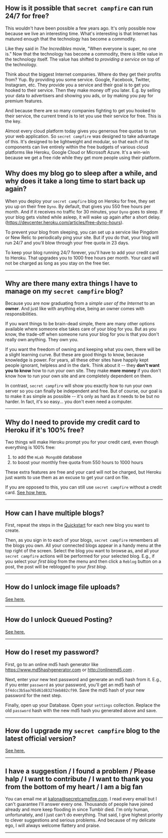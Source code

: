 ## How is it possible that `secret campfire` can run 24/7 for free?

This wouldn't have been possible a few years ago. It's only possible now because we live an interesting time. What's interesting is that Internet has matured enough that the technology has become a commodity. 

Like they said in *The Incredibles* movie, "When everyone is super, no one is." Now that the technology has become a commodity, there is little value in the technology itself. The value has shifted to *providing a service* on top of the technology.

Think about the biggest Internet companies. Where do they get their profits from? Yup. By providing you some service. Google, Facebook, Twitter, Instagram, etc. They provide you a service and their goal is to get you hooked to their service. Then they make money off you later. E.g. by selling your data to advertisers and showing you ads, or by making you pay for premium features.

And because there are so many companies fighting to get you hooked to their service, the current trend is to let you use their service for free. This is the key.

Almost every cloud platform today gives you generous free quotas to run your web application. So `secret campfire` was designed to take advantage of this. It's designed to be lightweight and modular, so that each of its components can live entirely within the free budgets of various cloud platforms like Heroku, Google Cloud or Microsoft Azure. It's a win-win because we get a free ride while they get more people using their platform.

## Why does my blog go to sleep after a while, and why does it take a long time to start back up again? 

When you deploy your `secret campfire` blog on Heroku for free, they set you up on their free `Dyno`. By default, that gives you 550 free hours per month. And if it receives no traffic for 30 minutes, your `Dyno` goes to sleep. If your blog gets visited while asleep, it will wake up again after a short delay. (https://devcenter.heroku.com/articles/free-dyno-hours).

To prevent your blog from sleeping, you can set up a service like Pingdom or New Relic to periodically ping your site. But if you do that, your blog will run 24/7 and you'll blow through your free quota in 23 days. 

To keep your blog running 24/7 forever, you'll have to add your credit card to Heroku. That upgrades you to 1000 free hours per month. Your card will not be charged as long as you stay on the free tier.

--- 

## Why are there many extra things I have to manage on my `secret campfire` blog?

Because you are now graduating from a *simple user of the Internet* to an __owner__. And just like with anything else, being an owner comes with responsibilities.

If you want things to be brain-dead simple, there are many other options available where someone else takes care of your blog for you. But as you know, the trade-off when someone runs your blog for you is that you don't really own anything. They own you.

If you want the freedom of owning and keeping what you own, there will be a slight learning curve. But these are good things to know, because knowledge is power. For years, all these other sites have happily kept people ignorant, helpless and in the dark. Think about it -- they **don't want you to know** how to run your own site. They make **more money** if you don't know how to run your own site and are completely dependent on them. 

In contrast, `secret campfire` will show you exactly how to run your own server so you can finally be independent and free. But of course, our goal is to make it as simple as possible -- it's only as hard as it needs to be but no harder. In fact, it's so easy... you don't even need a computer.

--- 

## Why do I need to provide my credit card to Heroku if it's 100% free?

Two things will make Heroku prompt you for your credit card, even though everything is 100% free:

1. to add the `mLab MongoDB` database
2. to boost your monthly free quota from 550 hours to 1000 hours

These extra features are free and your card will not be charged, but Heroku just wants to use them as an excuse to get your card on file.

If you are opposed to this, you can still use `secret campfire` without a credit card. [See how here.](ADVANCED.md#how-to-set-up-without-a-credit-card)

--- 

## How can I have multiple blogs?

First, repeat the steps in the [Quickstart](../README.md#quickstart-instructions-time-needed-5-minutes) for each new blog you want to create. 

Then, as you sign in to each of your blogs, `secret campfire` remembers all the blogs you own. All your connected blogs appear in a handy menu at the top right of the screen. Select the blog you want to browse as, and all your `secret campfire` actions will be performed for your selected blog. E.g., if you select your *first blog* from the menu and then click a `Reblog` button on a post, the post will be reblogged to your *first blog*. 

--- 

## How do I unlock image file uploads?

[See here.](ADVANCED.md#how-to-unlock-image-file-uploads)

--- 

## How do I unlock Queued Posting?

[See here.](ADVANCED.md#how-to-unlock-queued-posting)

--- 

## How do I reset my password?

First, go to an online md5 hash generator like https://www.md5hashgenerator.com or http://onlinemd5.com . 

Next, enter your new text password and generate an md5 hash from it. E.g., if you enter `password` as your password, you'll get an md5 hash of `5f4dcc3b5aa765d61d8327deb882cf99`. Save the md5 hash of your new password for the next step.

Finally, open up your Database. Open your `settings` collection. Replace the old `password` hash with the new md5 hash you generated above and save.

---

## How do I upgrade my `secret campfire` blog to the latest official version?

[See here.](ADVANCED.md#how-to-upgrade-your-secret-campfire-blog-to-the-latest-official-version)

--- 

## I have a suggestion / I found a problem / Please halp / I want to contribute / I want to thank you from the bottom of my heart / I am a big fan

You can email me at kalona@secretcampfire.com. I read every email but I can't guarantee I'll answer every one. Thousands of people have joined already and more keep flooding in since Tumblr died. I'm only human, unfortunately, and I just can't do everything. That said, I give highest priority to clever suggestions and serious problems. And because of my delicate ego, I will always welcome flattery and praise.

--- 
